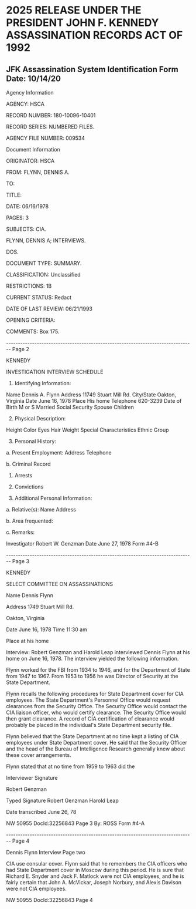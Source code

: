 # 2025 RELEASE UNDER THE PRESIDENT JOHN F. KENNEDY ASSASSINATION RECORDS ACT OF 1992
## JFK Assassination System Identification Form Date: 10/14/20

Agency Information

AGENCY: HSCA

RECORD NUMBER: 180-10096-10401

RECORD SERIES: NUMBERED FILES.

AGENCY FILE NUMBER: 009534

Document Information

ORIGINATOR: HSCA

FROM: FLYNN, DENNIS A.

TO:

TITLE:

DATE: 06/16/1978

PAGES: 3

SUBJECTS: CIA.

FLYNN, DENNIS A; INTERVIEWS.

DOS.

DOCUMENT TYPE: SUMMARY.

CLASSIFICATION: Unclassified

RESTRICTIONS: 1B

CURRENT STATUS: Redact

DATE OF LAST REVIEW: 06/21/1993

OPENING CRITERIA:

COMMENTS: Box 175.


-------------------------------------------------------------------------------- Page 2

KENNEDY

INVESTIGATION INTERVIEW SCHEDULE

1. Identifying Information:

Name Dennis A. Flynn
Address 11749 Stuart Mill Rd.
City/State Oakton, Virginia
Date June 16, 1978
Place His home
Telephone 620-3239
Date of Birth
M or S Married
Social Security
Spouse
Children

2. Physical Description:

Height
Color Eyes Hair
Weight
Special Characteristics
Ethnic Group

3. Personal History:

a. Present Employment:
Address
Telephone

b. Criminal Record

1. Arrests

2. Convictions

4. Additional Personal Information:

a. Relative(s): Name
Address

b. Area frequented:

c. Remarks:

Investigator Robert W. Genzman
Date June 27, 1978
Form #4-B


-------------------------------------------------------------------------------- Page 3

KENNEDY

SELECT COMMITTEE ON ASSASSINATIONS

Name Dennis Flynn

Address 1749 Stuart Mill Rd.

Oakton, Virginia

Date June 16, 1978 Time 11:30 am

Place at his home

Interview: Robert Genzman and Harold Leap interviewed Dennis Flynn at his home on June 16, 1978. The interview yielded the following information.

Flynn worked for the FBI from 1934 to 1946, and for the Department of State from 1947 to 1967. From 1953 to 1956 he was Director of Security at the State Department.

Flynn recalls the following procedures for State Department cover for CIA employees. The State Department's Personnel Office would request clearances from the Security Office. The Security Office would contact the CIA liaison officer, who would certify clearance. The Security Office would then grant clearance. A record of CIA certification of clearance would probably be placed in the individual's State Department security file.

Flynn believed that the State Department at no time kept a listing of CIA employees under State Department cover. He said that the Security Officer and the head of the Bureau of Intelligence Research generally knew about these cover arrangements.

Flynn stated that at no time from 1959 to 1963 did the

Interviewer Signature

Robert Genzman

Typed Signature Robert Genzman Harold Leap

Date transcribed June 26, 78

NW 50955 DocId:32256843 Page 3 By: ROSS Form #4-A


-------------------------------------------------------------------------------- Page 4

Dennis Flynn Interview
Page two

CIA use consular cover. Flynn said that he remembers the CIA officers who had State Department cover in Moscow during this period. He is sure that Richard E. Snyder and Jack F. Matlock were not CIA employees, and he is fairly certain that John A. McVickar, Joseph Norbury, and Alexis Davison were not CIA employees.

NW 50955 DocId:32256843 Page 4
